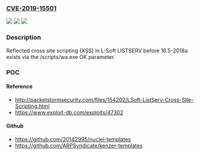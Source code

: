 ### [CVE-2019-15501](https://cve.mitre.org/cgi-bin/cvename.cgi?name=CVE-2019-15501)
![](https://img.shields.io/static/v1?label=Product&message=n%2Fa&color=blue)
![](https://img.shields.io/static/v1?label=Version&message=n%2Fa&color=blue)
![](https://img.shields.io/static/v1?label=Vulnerability&message=n%2Fa&color=brighgreen)

### Description

Reflected cross site scripting (XSS) in L-Soft LISTSERV before 16.5-2018a exists via the /scripts/wa.exe OK parameter.

### POC

#### Reference
- http://packetstormsecurity.com/files/154202/LSoft-ListServ-Cross-Site-Scripting.html
- https://www.exploit-db.com/exploits/47302

#### Github
- https://github.com/20142995/nuclei-templates
- https://github.com/ARPSyndicate/kenzer-templates

